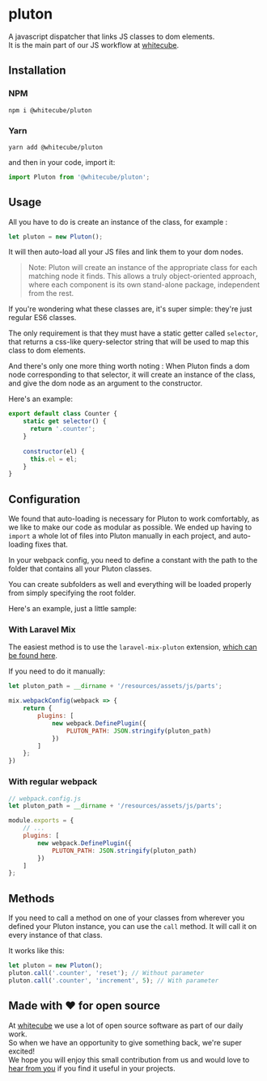 # pluton
A javascript dispatcher that links JS classes to dom elements.  
It is the main part of our JS workflow at [whitecube](https://www.whitecube.be).

## Installation

### NPM
`npm i @whitecube/pluton`

### Yarn
`yarn add @whitecube/pluton`

and then in your code, import it:

```js
import Pluton from '@whitecube/pluton';
```

## Usage
All you have to do is create an instance of the class, for example :

```js
let pluton = new Pluton();
```

It will then auto-load all your JS files and link them to your dom nodes.

> Note: Pluton will create an instance of the appropriate class for each matching node it finds. This allows a truly object-oriented approach, where each component is its own stand-alone package, independent from the rest.

If you're wondering what these classes are, it's super simple: they're just regular ES6 classes.

The only requirement is that they must have a static getter called `selector`, that returns a css-like query-selector string that will be used to map this class to dom elements.

And there's only one more thing worth noting : When Pluton finds a dom node corresponding to that selector, it will create an instance of the class, and give the dom node as an argument to the constructor.

Here's an example:

```js
export default class Counter {
    static get selector() {
      return '.counter';
    }
    
    constructor(el) {
      this.el = el;
    }
}
```


## Configuration
We found that auto-loading is necessary for Pluton to work comfortably, as we like to make our code as modular as possible. We ended up having to `import` a whole lot of files into Pluton manually in each project, and auto-loading fixes that.

In your webpack config, you need to define a constant with the path to the folder that contains all your Pluton classes.  

You can create subfolders as well and everything will be loaded properly from simply specifying the root folder.

Here's an example, just a little sample:

### With Laravel Mix
The easiest method is to use the `laravel-mix-pluton` extension, [which can be found here](https://github.com/voidgraphics/laravel-mix-pluton).

If you need to do it manually:
```js
let pluton_path = __dirname + '/resources/assets/js/parts';

mix.webpackConfig(webpack => {
    return {
        plugins: [
            new webpack.DefinePlugin({
                PLUTON_PATH: JSON.stringify(pluton_path)
            })
        ]
    };
})
```

### With regular webpack
```js
// webpack.config.js
let pluton_path = __dirname + '/resources/assets/js/parts';

module.exports = {
    // ...
    plugins: [
        new webpack.DefinePlugin({
            PLUTON_PATH: JSON.stringify(pluton_path)
        })
    ]
};
```



## Methods
If you need to call a method on one of your classes from wherever you defined your Pluton instance, you can use the `call` method. It will call it on every instance of that class.

It works like this: 
```js
let pluton = new Pluton();
pluton.call('.counter', 'reset'); // Without parameter
pluton.call('.counter', 'increment', 5); // With parameter
```


## Made with ❤️ for open source
At [whitecube](https://www.whitecube.be) we use a lot of open source software as part of our daily work.  
So when we have an opportunity to give something back, we're super excited!  
We hope you will enjoy this small contribution from us and would love to [hear from you](mailto:hello@whitecube.be) if you find it useful in your projects.
